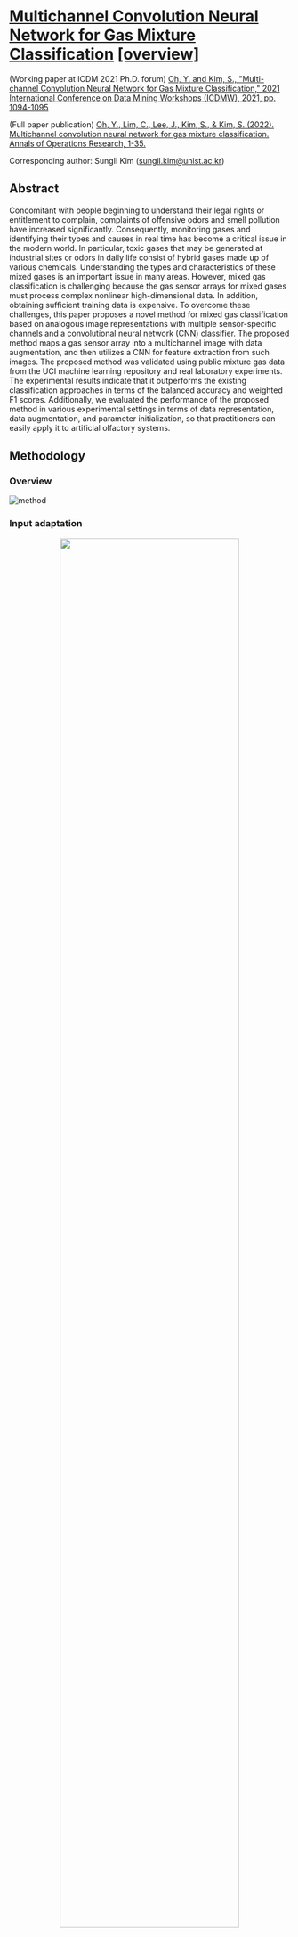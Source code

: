# [Multichannel Convolution Neural Network for Gas Mixture Classification](https://github.com/yongkyung-oh/Multichannel-CNN/) [[overview]](https://yongkyung-oh.github.io/Multichannel-CNN/)

(Working paper at ICDM 2021 Ph.D. forum) [Oh, Y. and Kim, S., "Multi-channel Convolution Neural Network for Gas Mixture Classification," 2021 International Conference on Data Mining Workshops (ICDMW), 2021, pp. 1094-1095](https://ieeexplore.ieee.org/abstract/document/9679920)

(Full paper publication) [Oh, Y., Lim, C., Lee, J., Kim, S., & Kim, S. (2022). Multichannel convolution neural network for gas mixture classification. Annals of Operations Research, 1-35.](https://link.springer.com/article/10.1007/s10479-022-04715-2)

Corresponding author: SungIl Kim (sungil.kim@unist.ac.kr)

## Abstract
Concomitant with people beginning to understand their legal rights or entitlement to complain, complaints of offensive odors and smell pollution have increased significantly. Consequently, monitoring gases and identifying their types and causes in real time has become a critical issue in the modern world. In particular, toxic gases that may be generated at industrial sites or odors in daily life consist of hybrid gases made up of various chemicals. Understanding the types and characteristics of these mixed gases is an important issue in many areas. However, mixed gas classification is challenging because the gas sensor arrays for mixed gases must process complex nonlinear high-dimensional data. In addition, obtaining sufficient training data is expensive. To overcome these challenges, this paper proposes a novel method for mixed gas classification based on analogous image representations with multiple sensor-specific channels and a convolutional neural network (CNN) classifier. The proposed method maps a gas sensor array into a multichannel image with data augmentation, and then utilizes a CNN for feature extraction from such images. The proposed method was validated using public mixture gas data from the UCI machine learning repository and real laboratory experiments. The experimental results indicate that it outperforms the existing classification approaches in terms of the balanced accuracy and weighted F1 scores. Additionally, we evaluated the performance of the proposed method in various experimental settings in terms of data representation, data augmentation, and parameter initialization, so that practitioners can easily apply it to artificial olfactory systems.


## Methodology
### Overview
![method](figs/method_fig_1.jpg "Method")

### Input adaptation
<p align="center"><img width="80%" src="figs/method_fig_2.jpg" /></p>

### Experiment reuslts 
<p align="center"><img width="80%" src="figs/result.jpg" /></p>
